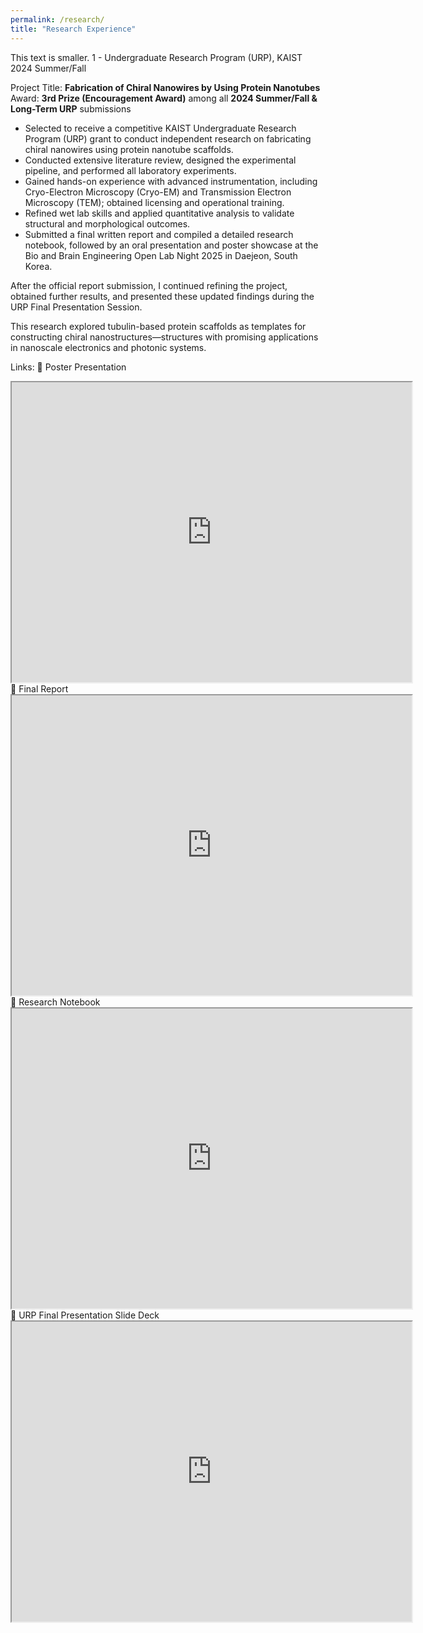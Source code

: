 ```yaml
---
permalink: /research/
title: "Research Experience"
---
```

<span style="font-size: 14px;">This text is smaller.</span>
1 - Undergraduate Research Program (URP), KAIST 2024 Summer/Fall

Project Title: **Fabrication of Chiral Nanowires by Using Protein Nanotubes**
Award: **3rd Prize (Encouragement Award)** among all **2024 Summer/Fall & Long-Term URP** submissions
- Selected to receive a competitive KAIST Undergraduate Research Program (URP) grant to conduct independent research on fabricating chiral nanowires using protein nanotube scaffolds.
- Conducted extensive literature review, designed the experimental pipeline, and performed all laboratory experiments.
- Gained hands-on experience with advanced instrumentation, including Cryo-Electron Microscopy (Cryo-EM) and Transmission Electron Microscopy (TEM); obtained licensing and operational training.
- Refined wet lab skills and applied quantitative analysis to validate structural and morphological outcomes.
- Submitted a final written report and compiled a detailed research notebook, followed by an oral presentation and poster showcase at the Bio and Brain Engineering Open Lab Night 2025 in Daejeon, South Korea.

After the official report submission, I continued refining the project, obtained further results, and presented these updated findings during the URP Final Presentation Session.

This research explored tubulin-based protein scaffolds as templates for constructing chiral nanostructures—structures with promising applications in nanoscale electronics and photonic systems.

Links:
🔗 Poster Presentation 
<iframe src="https://drive.google.com/file/d/18FxxJ-vs4o5ejyYdAvXPKO9wcPfAAXvr/preview" width="640" height="480" allow="autoplay"></iframe>
🔗 Final Report 
<iframe src="https://drive.google.com/file/d/1vnc5KBFhVWGxMGyYZpf-FBPAkaQDi-wV/preview" width="640" height="480" allow="autoplay"></iframe>
🔗 Research Notebook
<iframe src="https://drive.google.com/file/d/1D9OkieXNns66GTgQYglHUznykC7ponw5/preview" width="640" height="480" allow="autoplay"></iframe>
🔗 URP Final Presentation Slide Deck
<iframe src="https://drive.google.com/file/d/1A5X5tzHHquRywi4H3duoFbkycZYOjU6r/preview" width="640" height="480" allow="autoplay"></iframe>
